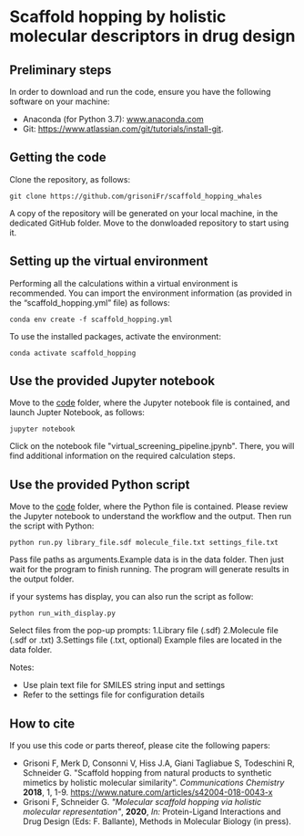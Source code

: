 # Scaffold hopping by holistic molecular descriptors in drug design

## Preliminary steps
In order to download and run the code, ensure you have the following software on your machine: <div>
*	Anaconda (for Python 3.7): www.anaconda.com <div>
*	Git: https://www.atlassian.com/git/tutorials/install-git. 

## Getting the code
Clone the repository, as follows:<div>
``
git clone https://github.com/grisoniFr/scaffold_hopping_whales
``

A copy of the repository will be generated on your local machine, in the dedicated GitHub folder. Move to the donwloaded repository to start using it. 

## Setting up the virtual environment
Performing all the calculations within a virtual environment is recommended. You can import the environment information (as provided in the “scaffold_hopping.yml” file) as follows:<div>
``
conda env create -f scaffold_hopping.yml
``

To use the installed packages, activate the environment:<div>
``
conda activate scaffold_hopping
``

## Use the provided Jupyter notebook
Move to the [code](/code) folder, where the Jupyter notebook file is contained, and launch Jupter Notebook, as follows:<div>
``
jupyter notebook
``

Click on the notebook file "virtual_screening_pipeline.jpynb". There, you will find additional information on the required calculation steps.

## Use the provided Python script
Move to the [code](/code) folder, where the Python file is contained. Please review the Jupyter notebook to understand the workflow and the output.
Then run the script with Python:<div>
``
python run.py library_file.sdf molecule_file.txt settings_file.txt
``

Pass file paths as arguments.Example data is in the data folder.
Then just wait for the program to finish running. 
The program will generate results in the output folder. 

if your systems has display, you can also run the script as follow:<div>
``
python run_with_display.py 
``

Select files from the pop-up prompts:
  1.Library file (.sdf)
  2.Molecule file (.sdf or .txt)
  3.Settings file (.txt, optional)
Example files are located in the data folder.

Notes:
  * Use plain text file for SMILES string input and settings
  * Refer to the settings file for configuration details

## How to cite
If you use this code or parts thereof, please cite the following papers:
* Grisoni F, Merk D, Consonni V, Hiss J.A, Giani Tagliabue S, Todeschini R, Schneider G. "Scaffold hopping from natural products to synthetic mimetics by holistic molecular similarity". *Communications Chemistry* **2018**, 1, 1-9. https://www.nature.com/articles/s42004-018-0043-x
* Grisoni F, Schneider G. *"Molecular scaffold hopping via holistic molecular representation"*, **2020**, *In:* Protein-Ligand Interactions and Drug Design (Eds: F. Ballante), Methods in Molecular Biology (in press).

